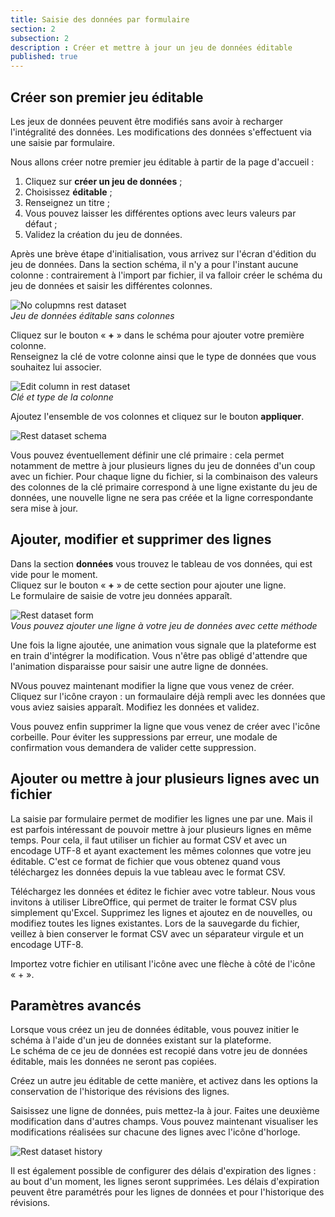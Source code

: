 ```yaml
---
title: Saisie des données par formulaire
section: 2
subsection: 2
description : Créer et mettre à jour un jeu de données éditable
published: true
---
```


## Créer son premier jeu éditable

Les jeux de données peuvent être modifiés sans avoir à recharger l'intégralité des données. Les modifications des données s'effectuent via une saisie par formulaire.

Nous allons créer notre premier jeu éditable à partir de la page d'accueil&nbsp;:

1. Cliquez sur **créer un jeu de données**&nbsp;;  
2. Choisissez **éditable**&nbsp;;  
3. Renseignez un titre&nbsp;; 
4. Vous pouvez laisser les différentes options avec leurs valeurs par défaut&nbsp;;
5. Validez la création du jeu de données.

Après une brève étape d'initialisation, vous arrivez sur l'écran d'édition du jeu de données. Dans la section schéma, il n'y a pour l'instant aucune colonne&nbsp;: contrairement à l'import par fichier, il va falloir créer le schéma du jeu de données et saisir les différentes colonnes.

![No colupmns rest dataset](./images/lessons/contrib-02-rest-datasets-01.jpg)  
*Jeu de données éditable sans colonnes*

Cliquez sur le bouton &laquo;&nbsp;**+**&nbsp;&raquo; dans le schéma pour ajouter votre première colonne.  
Renseignez la clé de votre colonne ainsi que le type de données que vous souhaitez lui associer.

![Edit column in rest dataset](./images/lessons/contrib-02-rest-datasets-02.jpg)  
*Clé et type de la colonne*

Ajoutez l'ensemble de vos colonnes et cliquez sur le bouton **appliquer**.

![Rest dataset schema](./images/lessons/contrib-02-rest-datasets-03.jpg)  

Vous pouvez éventuellement définir une clé primaire&nbsp;: cela permet notamment de mettre à jour plusieurs lignes du jeu de données d'un coup avec un fichier. Pour chaque ligne du fichier, si la combinaison des valeurs des colonnes de la clé primaire correspond à une ligne existante du jeu de données, une nouvelle ligne ne sera pas créée et la ligne correspondante sera mise à jour.

## Ajouter, modifier et supprimer des lignes

Dans la section **données** vous trouvez le tableau de vos données, qui est vide pour le moment.  
Cliquez sur le bouton &laquo;&nbsp;**+**&nbsp;&raquo; de cette section pour ajouter une ligne.  
Le formulaire de saisie de votre jeu données apparaît.  

![Rest dataset form](./images/lessons/contrib-02-rest-datasets-04.jpg)  
*Vous pouvez ajouter une ligne à votre jeu de données avec cette méthode* 

Une fois la ligne ajoutée, une animation vous signale que la plateforme est en train d'intégrer la modification. Vous n'être pas obligé d'attendre que l'animation disparaisse pour saisir une autre ligne de données.

NVous pouvez maintenant modifier la ligne que vous venez de créer. Cliquez sur l'icône crayon&nbsp;: un formaulaire déjà rempli avec les données que vous aviez saisies apparaît. Modifiez les données et validez.

Vous pouvez enfin supprimer la ligne que vous venez de créer avec l'icône corbeille. Pour éviter les suppressions par erreur, une modale de confirmation vous demandera de valider cette suppression.

## Ajouter ou mettre à jour plusieurs lignes avec un fichier

La saisie par formulaire permet de modifier les lignes une par une. Mais il est parfois intéressant de pouvoir mettre à jour plusieurs lignes en même temps. Pour cela, il faut utiliser un fichier au format CSV et avec un encodage UTF-8 et ayant exactement les mêmes colonnes que votre jeu éditable. C'est ce format de fichier que vous obtenez quand vous téléchargez les données depuis la vue tableau avec le format CSV.

Téléchargez les données et éditez le fichier avec votre tableur. Nous vous invitons à utiliser LibreOffice, qui permet de traiter le format CSV plus simplement qu'Excel. Supprimez les lignes et ajoutez en de nouvelles, ou modifiez toutes les lignes existantes. Lors de la sauvegarde du fichier, veillez à bien conserver le format CSV avec un séparateur virgule et un encodage UTF-8.

Importez votre fichier en utilisant l'icône avec une flèche à côté de l'icône &laquo;&nbsp;+&nbsp;&raquo;. 

## Paramètres avancés

Lorsque vous créez un jeu de données éditable, vous pouvez initier le schéma à l'aide d'un jeu de données existant sur la plateforme.  
Le schéma de ce jeu de données est recopié dans votre jeu de données éditable, mais les données ne seront pas copiées.  

Créez un autre jeu éditable de cette manière, et activez dans les options la conservation de l'historique des révisions des lignes.

Saisissez une ligne de données, puis mettez-la à jour. Faites une deuxième modification dans d'autres champs. Vous pouvez maintenant visualiser les modifications réalisées sur chacune des lignes avec l'icône d'horloge.

![Rest dataset history](./images/lessons/contrib-02-rest-datasets-05.jpg)  

Il est également possible de configurer des délais d'expiration des lignes&nbsp;: au bout d'un moment, les lignes seront supprimées. Les délais d'expiration peuvent être paramétrés pour les lignes de données et pour l'historique des révisions.
